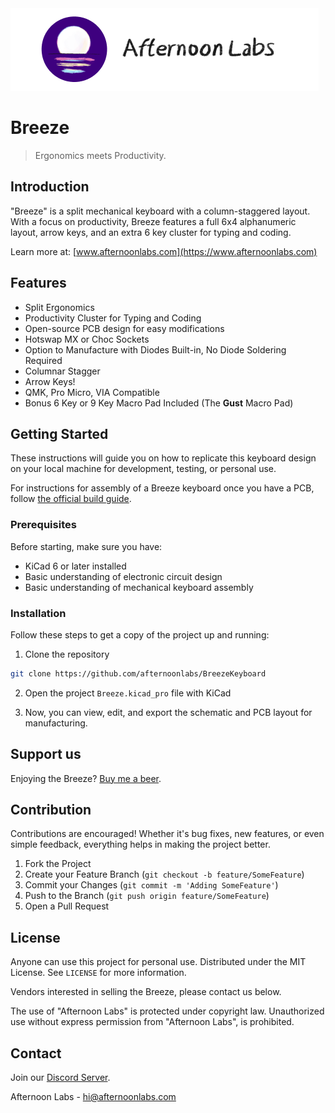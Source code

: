 <img src="assets/afternoon-logo.png" alt="Afternoon Labs Logo">

# Breeze

> Ergonomics meets Productivity.

## Introduction

"Breeze" is a split mechanical keyboard with a column-staggered layout. With a focus on productivity, Breeze features a full 6x4 alphanumeric layout, arrow keys, and an extra 6 key cluster for typing and coding.

Learn more at: [www.afternoonlabs.com](https://www.afternoonlabs.com)

## Features

* Split Ergonomics
* Productivity Cluster for Typing and Coding
* Open-source PCB design for easy modifications
* Hotswap MX or Choc Sockets
* Option to Manufacture with Diodes Built-in, No Diode Soldering Required
* Columnar Stagger
* Arrow Keys!
* QMK, Pro Micro, VIA Compatible
* Bonus 6 Key or 9 Key Macro Pad Included (The **Gust** Macro Pad)

## Getting Started

These instructions will guide you on how to replicate this keyboard design on your local machine for development, testing, or personal use.

For instructions for assembly of a Breeze keyboard once you have a PCB, follow [the official build guide](https://www.afternoonlabs.com/breeze/build-guide).

### Prerequisites

Before starting, make sure you have:

* KiCad 6 or later installed
* Basic understanding of electronic circuit design
* Basic understanding of mechanical keyboard assembly

### Installation

Follow these steps to get a copy of the project up and running:

1. Clone the repository

```bash
git clone https://github.com/afternoonlabs/BreezeKeyboard
```

2. Open the project `Breeze.kicad_pro` file with KiCad

3. Now, you can view, edit, and export the schematic and PCB layout for manufacturing.

## Support us

Enjoying the Breeze? [Buy me a beer](https://www.buymeacoffee.com/Afternoonlabs).

## Contribution

Contributions are encouraged! Whether it's bug fixes, new features, or even simple feedback, everything helps in making the project better.

1. Fork the Project
2. Create your Feature Branch (`git checkout -b feature/SomeFeature`)
3. Commit your Changes (`git commit -m 'Adding SomeFeature'`)
4. Push to the Branch (`git push origin feature/SomeFeature`)
5. Open a Pull Request

## License

Anyone can use this project for personal use. Distributed under the MIT License. See `LICENSE` for more information.

Vendors interested in selling the Breeze, please contact us below.

The use of "Afternoon Labs" is protected under copyright law. Unauthorized use without express permission from "Afternoon Labs", is prohibited.

## Contact

Join our [Discord Server](https://discord.gg/9nsApe3GvG).

Afternoon Labs - [hi@afternoonlabs.com](mailto:hi@afternoonlabs.com)
